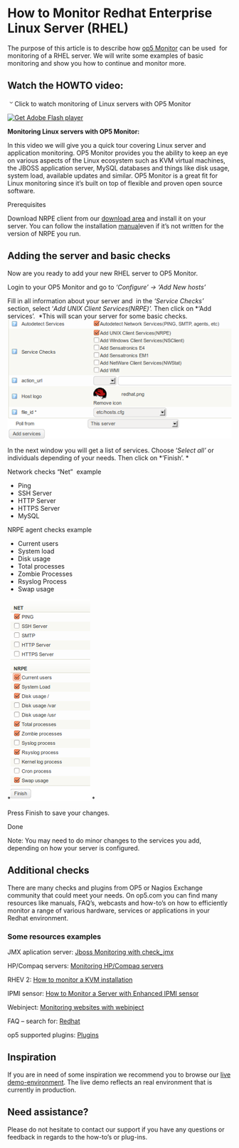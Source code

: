 # How to Monitor Redhat Enterprise Linux Server (RHEL)

The purpose of this article is to describe how [op5 Monitor](http://www.op5.com/network-monitoring/op5-monitor/) can be used  for monitoring of a RHEL server. We will write some examples of basic monitoring and show you how to continue and monitor more.

## Watch the HOWTO video:

![](images/icons/grey_arrow_down.png)Click to watch monitoring of Linux servers with OP5 Monitor

[![Get Adobe Flash player](https://www.adobe.com/images/shared/download_buttons/get_flash_player.gif)](https://get.adobe.com/flashplayer/)

**Monitoring Linux servers with OP5 Monitor:**

In this video we will give you a quick tour covering Linux server and application monitoring. OP5 Monitor provides you the ability to keep an eye on various aspects of the Linux ecosystem such as KVM virtual machines, the JBOSS application server, MySQL databases and things like disk usage, system load, available updates and similar. OP5 Monitor is a great fit for Linux monitoring since it’s built on top of flexible and proven open source software.

Prerequisites

Download NRPE client from our [download area](http://www.op5.com/download-op5-monitor/agents/) and install it on your server. You can follow the installation [manual](http://www.op5.com/manuals/extras/op5_NRPE_2.7_manual.pdf "NRPE manual")even if it’s not written for the version of NRPE you run.

## Adding the server and basic checks

Now are you ready to add your new RHEL server to OP5 Monitor.

Login to your OP5 Monitor and go to *‘Configure’ -\> ‘Add New hosts’*

Fill in all information about your server and  in the *‘Service Checks’* section, select ‘*Add UNIX Client Services(NRPE)’.* Then click on *‘Add services’.  *This will scan your server for some basic checks.
![](attachments/688583/5242946.png)

In the next window you will get a list of services. Choose ‘*Select all’* or individuals depending of your needs. Then click on *‘Finish’.
*

Network checks “Net”  example

- Ping
- SSH Server
- HTTP Server
- HTTPS Server
- MySQL

NRPE agent checks example

- Current users
- System load
- Disk usage
- Total processes
- Zombie Processes
- Rsyslog Process
- Swap usage

*![](attachments/688583/5242947.png) *

Press Finish to save your changes.

Done

Note: You may need to do minor changes to the services you add, depending on how your server is configured.

## Additional checks

There are many checks and plugins from OP5 or Nagios Exchange community that could meet your needs. On op5.com you can find many resources like manuals, FAQ’s, webcasts and how-to’s on how to efficiently monitor a range of various hardware, services or applications in your Redhat environment.

### Some resources examples

JMX aplication server: [Jboss Monitoring with check\_jmx](Jboss_Monitoring_with_check_jmx)

HP/Compaq servers: [Monitoring HP/Compaq servers](Monitoring_HP_Compaq_servers)

RHEV 2: [How to monitor a KVM installation](How_to_monitor_a_KVM_installation)

IPMI sensor: [How to Monitor a Server with Enhanced IPMI sensor](How_to_Monitor_a_Server_with_Enhanced_IPMI_sensor)

Webinject: [Monitoring websites with webinject](Monitoring_websites_with_webinject)

FAQ – search for: [Redhat](https://kb.op5.com/dosearchsite.action?queryString=Redhat%20AND%20RHEL%20OR%20%22Red%20Hat%22&startIndex=0&where=FAQ)

op5 supported plugins: [Plugins](https://kb.op5.com/display/PLUGINS)

## Inspiration

If you are in need of some inspiration we recommend you to browse our [live demo-environment](https://demo.op5.com/monitor/index.php/default/show_login). The live demo reflects an real environment that is currently in production.

## Need assistance?

Please do not hesitate to contact our support if you have any questions or feedback in regards to the how-to’s or plug-ins.
